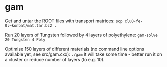 # gam
Get and untar the ROOT files with transport matrices: ```scp clu0-fe-0:~konbat/mat.tar.bz2 .```

Run 20 layers of Tungsten followed by 4 layers of polyethylene:
```gam-solve 20 Tungsten 4 Poly```

Optimise 150 layers of different materials (no command line options available yet, see src/gam.cxx):
```./gam```
It will take some time - better run it on a cluster or reduce number of layers (to e.g. 10).
